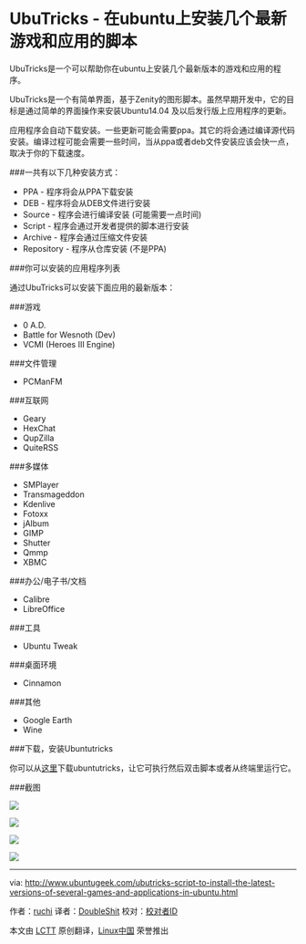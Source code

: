 UbuTricks - 在ubuntu上安装几个最新游戏和应用的脚本
===
UbuTricks是一个可以帮助你在ubuntu上安装几个最新版本的游戏和应用的程序。

UbuTricks是一个有简单界面，基于Zenity的图形脚本。虽然早期开发中，它的目标是通过简单的界面操作来安装Ubuntu14.04 及以后发行版上应用程序的更新。

应用程序会自动下载安装。一些更新可能会需要ppa。其它的将会通过编译源代码安装。编译过程可能会需要一些时间，当从ppa或者deb文件安装应该会快一点，取决于你的下载速度。

###一共有以下几种安装方式：

- PPA - 程序将会从PPA下载安装
- DEB - 程序将会从DEB文件进行安装
- Source - 程序会进行编译安装 (可能需要一点时间)
- Script -  程序会通过开发者提供的脚本进行安装
- Archive - 程序会通过压缩文件安装
- Repository - 程序从仓库安装 (不是PPA)

###你可以安装的应用程序列表

通过UbuTricks可以安装下面应用的最新版本：

###游戏

- 0 A.D.
- Battle for Wesnoth (Dev)
- VCMI (Heroes III Engine)

###文件管理

- PCManFM

###互联网

- Geary
- HexChat
- QupZilla
- QuiteRSS

###多媒体

- SMPlayer
- Transmageddon
- Kdenlive
- Fotoxx
- jAlbum
- GIMP
- Shutter
- Qmmp
- XBMC

###办公/电子书/文档

- Calibre
- LibreOffice

###工具

- Ubuntu Tweak

###桌面环境

- Cinnamon

###其他

- Google Earth
- Wine

###下载，安装Ubuntutricks

你可以从[这里][1]下载ubuntutricks，让它可执行然后双击脚本或者从终端里运行它。

###截图

![](http://www.ubuntugeek.com/wp-content/uploads/2014/10/116.png)

![](http://www.ubuntugeek.com/wp-content/uploads/2014/10/213.png)

![](http://www.ubuntugeek.com/wp-content/uploads/2014/10/35.png)

![](http://www.ubuntugeek.com/wp-content/uploads/2014/10/45.png)

--------------------------------------------------------------------------------

via: http://www.ubuntugeek.com/ubutricks-script-to-install-the-latest-versions-of-several-games-and-applications-in-ubuntu.html

作者：[ruchi][a]
译者：[DoubleShit](https://github.com/DoubleShit)
校对：[校对者ID](https://github.com/校对者ID)

本文由 [LCTT](https://github.com/LCTT/TranslateProject) 原创翻译，[Linux中国](http://linux.cn/) 荣誉推出

[a]:http://www.ubuntugeek.com/author/ubuntufix
[1]:http://www.tuxarena.com/intro/files/ubutricks.sh

